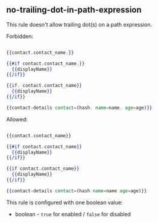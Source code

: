 ## no-trailing-dot-in-path-expression

This rule doesn't allow trailing dot(s) on a path expression.

Forbidden:

```hbs

{{contact.contact_name.}}

{{#if contact.contact_name.}}
  {{displayName}}
{{/if}}

{{if. contact.contact_name}}
  {{displayName}}
{{/if}}

{{contact-details contact=(hash. name=name. age=age)}}
```

Allowed:

```hbs

{{contact.contact_name}}

{{#if contact.contact_name}}
  {{displayName}}
{{/if}}

{{if contact.contact_name}}
  {{displayName}}
{{/if}}

{{contact-details contact=(hash name=name age=age)}}
```

This rule is configured with one boolean value:

  * boolean - `true` for enabled / `false` for disabled
